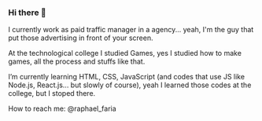 ### Hi there 👋

I currently work as paid traffic manager in a agency... yeah, I'm the guy that put those advertising in front of your screen.

At the technological college I studied Games, yes I studied how to make games, all the process and stuffs like that.

I’m currently learning HTML, CSS, JavaScript (and codes that use JS like Node.js, React.js... but slowly of course), yeah I learned those codes at the college, but I stoped there.

How to reach me: @raphael_faria

<!--
**rabifa/rabifa** is a ✨ _special_ ✨ repository because its `README.md` (this file) appears on your GitHub profile.

Here are some ideas to get you started:

- 🔭 I’m currently working on ...
- 🌱 I’m currently learning ...
- 👯 I’m looking to collaborate on ...
- 🤔 I’m looking for help with ...
- 💬 Ask me about ...
- 📫 How to reach me: ...
- 😄 Pronouns: ...
- ⚡ Fun fact: ...
-->
